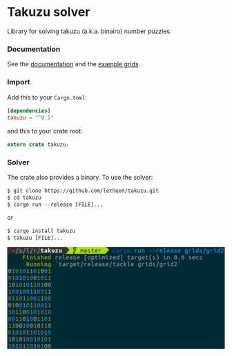 # Takuzu solver

Library for solving takuzu (a.k.a. binairo) number puzzles.


### Documentation

See the [documentation](https://docs.rs/takuzu) and the [example grids](https://github.com/letheed/takuzu/tree/master/grids).


### Import

Add this to your `Cargo.toml`:

```toml
[dependencies]
takuzu = "^0.5"
```

and this to your crate root:

```rust
extern crate takuzu;
```


### Solver

The crate also provides a binary. To use the solver:

```shell
$ git clone https://github.com/letheed/takuzu.git
$ cd takuzu
$ cargo run --release [FILE]...
```

or

```shell
$ cargo install takuzu
$ takuzu [FILE]...
```

![solving grid2 screenshot](https://raw.githubusercontent.com/letheed/takuzu/master/docs/solving_grid2.png)
